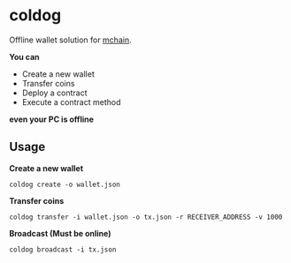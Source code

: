 coldog
====
Offline wallet solution for [mchain](https://github.com/pjc0247/mchain).<br>

__You can__
* Create a new wallet
* Transfer coins
* Deploy a contract
* Execute a contract method

__even your PC is offline__



Usage
----
__Create a new wallet__
```
coldog create -o wallet.json
```

__Transfer coins__
```
coldog transfer -i wallet.json -o tx.json -r RECEIVER_ADDRESS -v 1000
```


__Broadcast (Must be online)__
```
coldog broadcast -i tx.json
```
